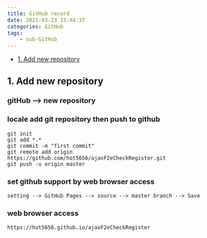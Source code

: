 ```yaml
---
title: GitHub record
date: 2021-03-23 15:44:37
categories: GitHub
tags:
	- sub-GitHub
---
```


*   [1. Add new repository](#a1)

<h2 id="a1">1. Add new repository</h2>

### gitHub --> new repository
### locale add git repository then push to github
	git init
	git add *.*
	git commit -m "first commit"
	git remote add origin https://github.com/hot5656/ajaxF2eCheckRegister.git
	git push -u origin master
### set github support by web browser access
	setting --> GitHub Pages --> source --> master branch --> Save
### web browser access
	https://hot5656.github.io/ajaxF2eCheckRegister
	
